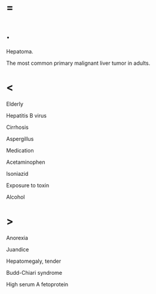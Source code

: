 # =

# .

Hepatoma.

The most common primary malignant liver tumor in adults.

# <

Elderly

Hepatitis B virus

Cirrhosis

Aspergillus

Medication

Acetaminophen

Isoniazid

Exposure to toxin

Alcohol

# >

Anorexia

Juandice

Hepatomegaly, tender

Budd-Chiari syndrome

High serum A fetoprotein
